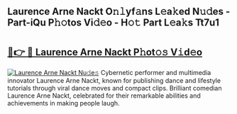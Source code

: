 ## Laurence Arne Nackt O𝚗𝚕yf𝚊ns L𝚎a𝚔ed N𝚞𝚍es - Part-iQu P𝚑𝚘tos Vi𝚍𝚎o - H𝚘𝚝 Part L𝚎a𝚔s Tt7u1

# <h2><a href="http://kf60mdf.oniu.top/?m=Laurence+Arne+Nackt">🔗👉 🔴 Laurence Arne Nackt P𝚑ot𝚘𝚜 V𝚒d𝚎o</a></h2>

[![Laurence Arne Nackt Nu𝚍e𝚜](https://i.imgur.com/0qMVB7G.gif)](http://kf60mdf.oniu.top/?m=Laurence+Arne+Nackt)
Cybernetic performer and multimedia innovator Laurence Arne Nackt, known for publishing dance and lifestyle tutorials through viral dance moves and compact clips. Brilliant comedian Laurence Arne Nackt, celebrated for their remarkable abilities and achievements in making people laugh.  
